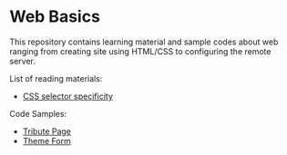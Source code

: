 # Web Basics 
This repository contains learning material and sample codes about web ranging from creating site using HTML/CSS to configuring the remote server.

List of reading materials:
- [CSS selector specificity](Learning%20Material/CSS%20selector%20specificity.md)

Code Samples:
- [Tribute Page](Learning%20Material/Code%20Samples/Tribute%20Page/tribute.html)
- [Theme Form](Code%20Samples/Theme%20Form/form.html)